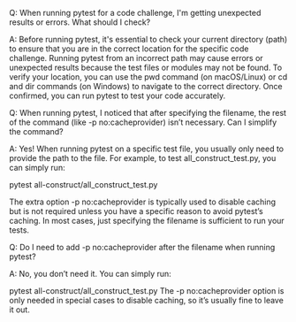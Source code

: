 Q: When running pytest for a code challenge, I'm getting unexpected results or errors. What should I check?

A: Before running pytest, it's essential to check your current directory (path) to ensure that you are in the correct location for the specific code challenge. Running pytest from an incorrect path may cause errors or unexpected results because the test files or modules may not be found. To verify your location, you can use the pwd command (on macOS/Linux) or cd and dir commands (on Windows) to navigate to the correct directory. Once confirmed, you can run pytest to test your code accurately.

Q: When running pytest, I noticed that after specifying the filename, the rest of the command (like -p no:cacheprovider) isn’t necessary. Can I simplify the command? 

A: Yes! When running pytest on a specific test file, you usually only need to provide the path to the file. For example, to test all_construct_test.py, you can simply run:

pytest all-construct/all_construct_test.py

The extra option -p no:cacheprovider is typically used to disable caching but is not required unless you have a specific reason to avoid pytest’s caching. In most cases, just specifying the filename is sufficient to run your tests.

Q: Do I need to add -p no:cacheprovider after the filename when running pytest?

A: No, you don’t need it. You can simply run:

pytest all-construct/all_construct_test.py
The -p no:cacheprovider option is only needed in special cases to disable caching, so it’s usually fine to leave it out.

